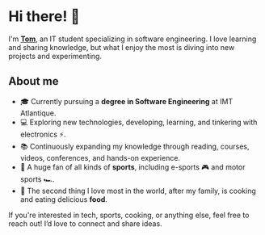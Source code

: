 # Hi there! 👋

I'm **<a href="https://www.linkedin.com/in/tom-freret/">Tom</a>**, an IT student specializing in software engineering. I love learning and sharing knowledge, but what I enjoy the most is diving into new projects and experimenting.

## About me

- 🎓 Currently pursuing a **degree in Software Engineering** at IMT Atlantique.
- 💻 Exploring new technologies, developing, learning, and tinkering with electronics ⚡.
- 📚 Continuously expanding my knowledge through reading, courses, videos, conferences, and hands-on experience.
- 🧗 A huge fan of all kinds of **sports**, including e-sports 🎮 and motor sports 🏎️.
- 🍣 The second thing I love most in the world, after my family, is cooking and eating delicious **food**.

If you're interested in tech, sports, cooking, or anything else, feel free to reach out! I’d love to connect and share ideas.